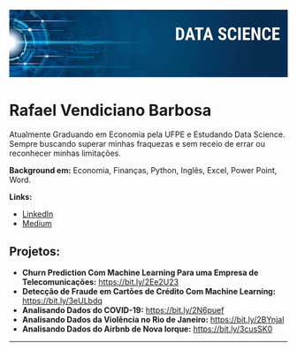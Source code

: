 

<p align="center">
  <img src="banner.png" >
</p>

# Rafael Vendiciano Barbosa

Atualmente Graduando em Economia pela UFPE e Estudando Data Science. Sempre buscando superar minhas fraquezas e sem receio de errar ou reconhecer minhas limitações.

**Background em:** Economia, Finanças, Python, Inglês, Excel, Power Point, Word.

**Links:**
* [LinkedIn](https://www.linkedin.com/in/rafaelvendiciano/)
* [Medium](https://medium.com/@rafaelvendiciano)


## Projetos:
* **Churn Prediction Com Machine Learning Para uma Empresa de Telecomunicações:** https://bit.ly/2Ee2U23
* **Detecção de Fraude em Cartões de Crédito Com Machine Learning:** https://bit.ly/3eULbdq
* **Analisando Dados do COVID-19:** https://bit.ly/2N6puef
* **Analisando Dados da Violência no Rio de Janeiro:** https://bit.ly/2BYnjal
* **Analisando Dados do Airbnb de Nova Iorque:** https://bit.ly/3cusSK0

---

